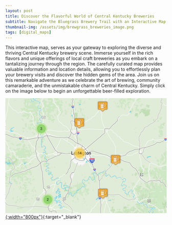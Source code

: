 ```yaml
---
layout: post
title: Discover the Flavorful World of Central Kentucky Breweries
subtitle: Navigate the Bluegrass Brewery Trail with an Interactive Map
thumbnail-img: /assets/img/brewgrass_breweries_image.png
tags: [digital_maps]
---
```

This interactive map, serves as your gateway to exploring the diverse and thriving Central Kentucky brewery scene. Immerse yourself in the rich flavors and unique offerings of local craft breweries as you embark on a tantalizing journey through the region. The carefully curated map provides valuable information and location details, allowing you to effortlessly plan your brewery visits and discover the hidden gems of the area. Join us on this remarkable adventure as we celebrate the art of brewing, community camaraderie, and the unmistakable charm of Central Kentucky. Simply click on the image below to begin an unforgettable beer-filled exploration.

[![Image description](/assets/img/brewgrass_breweries_image.png){:width="800px"}](https://markcruse.github.io/brewgrass_breweries/){:target="_blank"}

<!-- <iframe src="https://markcruse.github.io/brewgrass_breweries" width="100%" height="900px"></iframe> -->

